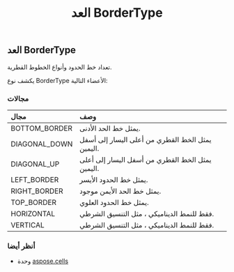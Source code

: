 ﻿---
title: العد BorderType
second_title: Aspose.Cells for Python via .NET API المراجع
description:
type: docs
weight: 1790
url: /ar/python-net/aspose.cells/bordertype/
is_root: false
---
##  العد BorderType
تعداد خط الحدود وأنواع الخطوط القطرية.



يكشف نوع BorderType الأعضاء التالية:

###  مجالات
| مجال| وصف|
| :- | :- |
| BOTTOM_BORDER | يمثل خط الحد الأدنى.|
| DIAGONAL_DOWN | يمثل الخط القطري من أعلى اليسار إلى أسفل اليمين.|
| DIAGONAL_UP | يمثل الخط القطري من أسفل اليسار إلى أعلى اليمين.|
| LEFT_BORDER | يمثل خط الحدود الأيسر.|
| RIGHT_BORDER |يمثل خط الحد الأيمن موجود.|
| TOP_BORDER | يمثل خط الحدود العلوي.|
| HORIZONTAL | فقط للنمط الديناميكي ، مثل التنسيق الشرطي.|
| VERTICAL | فقط للنمط الديناميكي ، مثل التنسيق الشرطي.|



###  أنظر أيضا
* وحدة [aspose.cells](..)
